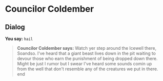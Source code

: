 # Councilor Coldember


## Dialog

**You say:** `hail`



>**Councilor Coldember says:** Watch yer step around the Icewell there, Soandso. I've heard that a giant beast lives down in the pit waiting to devour those who earn the punishment of being dropped down there. Might be just I rumor but I swear I've heard some sounds comin up from the well that don't resemble any of the creatures we put in there.
end

